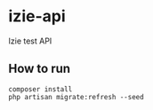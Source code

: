 # izie-api
Izie test API

## How to run ##
```
composer install
php artisan migrate:refresh --seed
```
